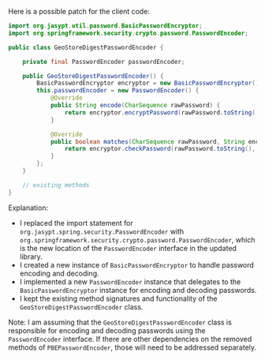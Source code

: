 Here is a possible patch for the client code:
```java
import org.jasypt.util.password.BasicPasswordEncryptor;
import org.springframework.security.crypto.password.PasswordEncoder;

public class GeoStoreDigestPasswordEncoder {

    private final PasswordEncoder passwordEncoder;

    public GeoStoreDigestPasswordEncoder() {
        BasicPasswordEncryptor encryptor = new BasicPasswordEncryptor();
        this.passwordEncoder = new PasswordEncoder() {
            @Override
            public String encode(CharSequence rawPassword) {
                return encryptor.encryptPassword(rawPassword.toString());
            }

            @Override
            public boolean matches(CharSequence rawPassword, String encodedPassword) {
                return encryptor.checkPassword(rawPassword.toString(), encodedPassword);
            }
        };
    }

    // existing methods
}
```
Explanation:

* I replaced the import statement for `org.jasypt.spring.security.PasswordEncoder` with `org.springframework.security.crypto.password.PasswordEncoder`, which is the new location of the `PasswordEncoder` interface in the updated library.
* I created a new instance of `BasicPasswordEncryptor` to handle password encoding and decoding.
* I implemented a new `PasswordEncoder` instance that delegates to the `BasicPasswordEncryptor` instance for encoding and decoding passwords.
* I kept the existing method signatures and functionality of the `GeoStoreDigestPasswordEncoder` class.

Note: I am assuming that the `GeoStoreDigestPasswordEncoder` class is responsible for encoding and decoding passwords using the `PasswordEncoder` interface. If there are other dependencies on the removed methods of `PBEPasswordEncoder`, those will need to be addressed separately.